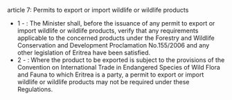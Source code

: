 article 7: Permits to export or import wildlife or wildlife products

<ul>
			<li>1 - : The Minister shall, before the issuance of any permit to export or import wildlife or wildlife products, verify that any requirements applicable to the concerned products under the Forestry and Wildlife Conservation and Development Proclamation No.155&#x2F;2006 and any other legislation of Eritrea have been satisfied.<ul>
			</ul></li>			<li>2 - : Where the product to be exported is subject to the provisions of the Convention on International Trade in Endangered Species of Wild Flora and Fauna to which Eritrea is a party, a permit to export or import wildlife or wildlife products may not be required under these Regulations.<ul>
			</ul></li></ul>